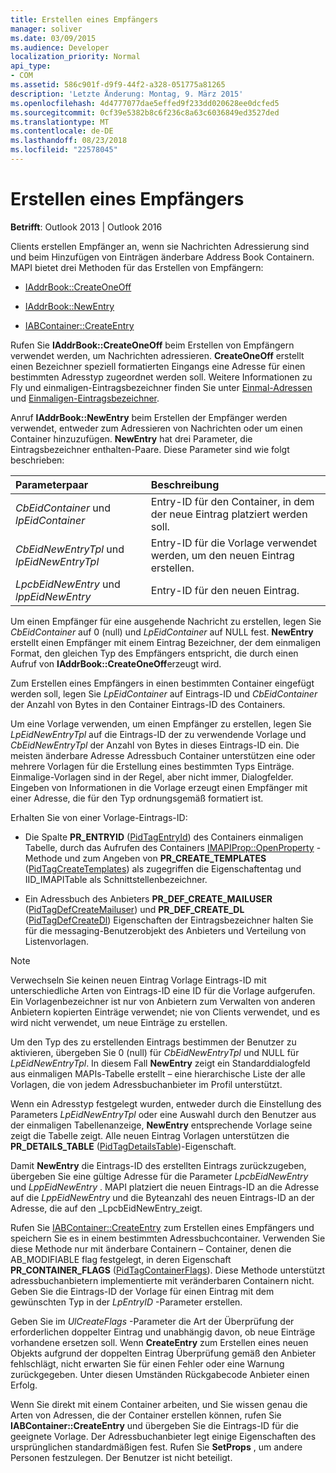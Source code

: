 ```yaml
---
title: Erstellen eines Empfängers
manager: soliver
ms.date: 03/09/2015
ms.audience: Developer
localization_priority: Normal
api_type:
- COM
ms.assetid: 586c901f-d9f9-44f2-a328-051775a81265
description: 'Letzte Änderung: Montag, 9. März 2015'
ms.openlocfilehash: 4d4777077dae5effed9f233dd020628ee0dcfed5
ms.sourcegitcommit: 0cf39e5382b8c6f236c8a63c6036849ed3527ded
ms.translationtype: MT
ms.contentlocale: de-DE
ms.lasthandoff: 08/23/2018
ms.locfileid: "22578045"
---
```

# <a name="creating-a-recipient"></a>Erstellen eines Empfängers

  
  
**Betrifft**: Outlook 2013 | Outlook 2016 
  
Clients erstellen Empfänger an, wenn sie Nachrichten Adressierung sind und beim Hinzufügen von Einträgen änderbare Address Book Containern. MAPI bietet drei Methoden für das Erstellen von Empfängern:
  
- [IAddrBook::CreateOneOff](iaddrbook-createoneoff.md)
    
- [IAddrBook::NewEntry](iaddrbook-newentry.md)
    
- [IABContainer::CreateEntry](iabcontainer-createentry.md)
    
Rufen Sie **IAddrBook::CreateOneOff** beim Erstellen von Empfängern verwendet werden, um Nachrichten adressieren. **CreateOneOff** erstellt einen Bezeichner speziell formatierten Eingangs eine Adresse für einen bestimmten Adresstyp zugeordnet werden soll. Weitere Informationen zu Fly und einmaligen-Eintragsbezeichner finden Sie unter [Einmal-Adressen](one-off-addresses.md) und [Einmaligen-Eintragsbezeichner](one-off-entry-identifiers.md).
  
Anruf **IAddrBook::NewEntry** beim Erstellen der Empfänger werden verwendet, entweder zum Adressieren von Nachrichten oder um einen Container hinzuzufügen. **NewEntry** hat drei Parameter, die Eintragsbezeichner enthalten-Paare. Diese Parameter sind wie folgt beschrieben: 
  
|**Parameterpaar**|**Beschreibung**|
|:-----|:-----|
| _CbEidContainer_ und _lpEidContainer_ <br/> |Entry-ID für den Container, in dem der neue Eintrag platziert werden soll.  <br/> |
| _CbEidNewEntryTpl_ und _lpEidNewEntryTpl_ <br/> |Entry-ID für die Vorlage verwendet werden, um den neuen Eintrag erstellen.  <br/> |
| _LpcbEidNewEntry_ und _lppEidNewEntry_ <br/> |Entry-ID für den neuen Eintrag.  <br/> |
   
Um einen Empfänger für eine ausgehende Nachricht zu erstellen, legen Sie _CbEidContainer_ auf 0 (null) und _LpEidContainer_ auf NULL fest. **NewEntry** erstellt einen Empfänger mit einem Eintrag Bezeichner, der dem einmaligen Format, den gleichen Typ des Empfängers entspricht, die durch einen Aufruf von **IAddrBook::CreateOneOff**erzeugt wird. 
  
Zum Erstellen eines Empfängers in einen bestimmten Container eingefügt werden soll, legen Sie _LpEidContainer_ auf Eintrags-ID und _CbEidContainer_ der Anzahl von Bytes in den Container Eintrags-ID des Containers. 
  
Um eine Vorlage verwenden, um einen Empfänger zu erstellen, legen Sie _LpEidNewEntryTpl_ auf die Eintrags-ID der zu verwendende Vorlage und _CbEidNewEntryTpl_ der Anzahl von Bytes in dieses Eintrags-ID ein. Die meisten änderbare Adresse Adressbuch Container unterstützen eine oder mehrere Vorlagen für die Erstellung eines bestimmten Typs Einträge. Einmalige-Vorlagen sind in der Regel, aber nicht immer, Dialogfelder. Eingeben von Informationen in die Vorlage erzeugt einen Empfänger mit einer Adresse, die für den Typ ordnungsgemäß formatiert ist. 
  
Erhalten Sie von einer Vorlage-Eintrags-ID:
  
- Die Spalte **PR_ENTRYID** ([PidTagEntryId](pidtagentryid-canonical-property.md)) des Containers einmaligen Tabelle, durch das Aufrufen des Containers [IMAPIProp::OpenProperty](imapiprop-openproperty.md) -Methode und zum Angeben von **PR_CREATE_TEMPLATES** ([PidTagCreateTemplates](pidtagcreatetemplates-canonical-property.md)) als zugegriffen die Eigenschaftentag und IID_IMAPITable als Schnittstellenbezeichner. 
    
- Ein Adressbuch des Anbieters **PR_DEF_CREATE_MAILUSER** ([PidTagDefCreateMailuser](pidtagdefcreatemailuser-canonical-property.md)) und **PR_DEF_CREATE_DL** ([PidTagDefCreateDl](pidtagdefcreatedl-canonical-property.md)) Eigenschaften der Eintragsbezeichner halten Sie für die messaging-Benutzerobjekt des Anbieters und Verteilung von Listenvorlagen. 
    
> [!NOTE]
> Verwechseln Sie keinen neuen Eintrag Vorlage Eintrags-ID mit unterschiedliche Arten von Eintrags-ID eine ID für die Vorlage aufgerufen. Ein Vorlagenbezeichner ist nur von Anbietern zum Verwalten von anderen Anbietern kopierten Einträge verwendet; nie von Clients verwendet, und es wird nicht verwendet, um neue Einträge zu erstellen. 
  
Um den Typ des zu erstellenden Eintrags bestimmen der Benutzer zu aktivieren, übergeben Sie 0 (null) für _CbEidNewEntryTpl_ und NULL für _LpEidNewEntryTpl_. In diesem Fall **NewEntry** zeigt ein Standarddialogfeld aus einmaligen MAPIs-Tabelle erstellt – eine hierarchische Liste der alle Vorlagen, die von jedem Adressbuchanbieter im Profil unterstützt. 
  
Wenn ein Adresstyp festgelegt wurden, entweder durch die Einstellung des Parameters _LpEidNewEntryTpl_ oder eine Auswahl durch den Benutzer aus der einmaligen Tabellenanzeige, **NewEntry** entsprechende Vorlage seine zeigt die Tabelle zeigt. Alle neuen Eintrag Vorlagen unterstützen die **PR_DETAILS_TABLE** ([PidTagDetailsTable](pidtagdetailstable-canonical-property.md))-Eigenschaft. 
  
Damit **NewEntry** die Eintrags-ID des erstellten Eintrags zurückzugeben, übergeben Sie eine gültige Adresse für die Parameter _LpcbEidNewEntry_ und _LppEidNewEntry_ . MAPI platziert die neuen Eintrags-ID an die Adresse auf die _LppEidNewEntry_ und die Byteanzahl des neuen Eintrags-ID an der Adresse, die auf den _LpcbEidNewEntry_zeigt.
  
Rufen Sie [IABContainer::CreateEntry](iabcontainer-createentry.md) zum Erstellen eines Empfängers und speichern Sie es in einem bestimmten Adressbuchcontainer. Verwenden Sie diese Methode nur mit änderbare Containern – Container, denen die AB_MODIFIABLE flag festgelegt, in deren Eigenschaft **PR_CONTAINER_FLAGS** ([PidTagContainerFlags](pidtagcontainerflags-canonical-property.md)). Diese Methode unterstützt adressbuchanbietern implementierte mit veränderbaren Containern nicht. Geben Sie die Eintrags-ID der Vorlage für einen Eintrag mit dem gewünschten Typ in der _LpEntryID_ -Parameter erstellen. 
  
Geben Sie im _UlCreateFlags_ -Parameter die Art der Überprüfung der erforderlichen doppelter Eintrag und unabhängig davon, ob neue Einträge vorhandene ersetzen soll. Wenn **CreateEntry** zum Erstellen eines neuen Objekts aufgrund der doppelten Eintrag Überprüfung gemäß den Anbieter fehlschlägt, nicht erwarten Sie für einen Fehler oder eine Warnung zurückgegeben. Unter diesen Umständen Rückgabecode Anbieter einen Erfolg. 
  
Wenn Sie direkt mit einem Container arbeiten, und Sie wissen genau die Arten von Adressen, die der Container erstellen können, rufen Sie **IABContainer::CreateEntry** und übergeben Sie die Eintrags-ID für die geeignete Vorlage. Der Adressbuchanbieter legt einige Eigenschaften des ursprünglichen standardmäßigen fest. Rufen Sie **SetProps** , um andere Personen festzulegen. Der Benutzer ist nicht beteiligt. 
  

